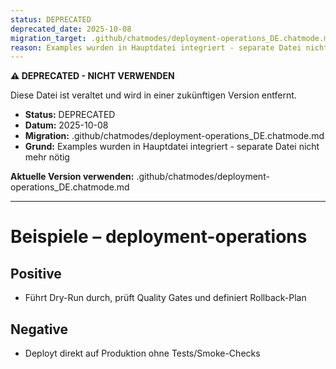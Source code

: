 ```yaml
---
status: DEPRECATED
deprecated_date: 2025-10-08
migration_target: .github/chatmodes/deployment-operations_DE.chatmode.md
reason: Examples wurden in Hauptdatei integriert - separate Datei nicht mehr nötig
---
```


**⚠️ DEPRECATED - NICHT VERWENDEN**

Diese Datei ist veraltet und wird in einer zukünftigen Version entfernt.

- **Status:** DEPRECATED
- **Datum:** 2025-10-08
- **Migration:** .github/chatmodes/deployment-operations_DE.chatmode.md
- **Grund:** Examples wurden in Hauptdatei integriert - separate Datei nicht mehr nötig

**Aktuelle Version verwenden:** .github/chatmodes/deployment-operations_DE.chatmode.md

---

# Beispiele – deployment-operations

## Positive
- Führt Dry-Run durch, prüft Quality Gates und definiert Rollback-Plan

## Negative
- Deployt direkt auf Produktion ohne Tests/Smoke-Checks

